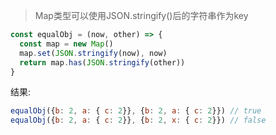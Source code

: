> Map类型可以使用JSON.stringify()后的字符串作为key

```javascript
const equalObj = (now, other) => {
  const map = new Map()
  map.set(JSON.stringify(now), now)
  return map.has(JSON.stringify(other))
}
```

结果:

```javascript
equalObj({b: 2, a: { c: 2}}, {b: 2, a: { c: 2}}) // true
equalObj({b: 2, a: { c: 2}}, {b: 2, x: { c: 2}}) // false
```

